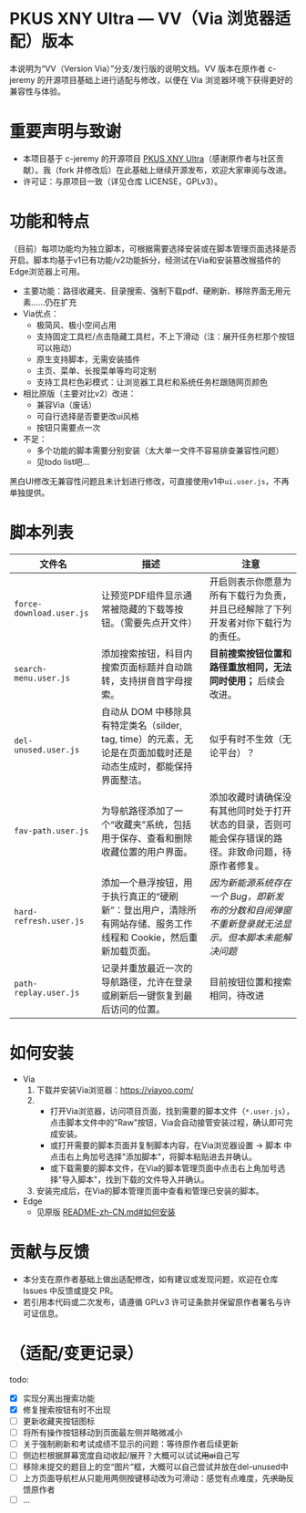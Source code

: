 # PKUS XNY Ultra — VV（Via 浏览器适配）版本

本说明为“VV（Version Via）”分支/发行版的说明文档。VV 版本在原作者 c-jeremy 的开源项目基础上进行适配与修改，以便在 Via 浏览器环境下获得更好的兼容性与体验。

# 重要声明与致谢
- 本项目基于 c-jeremy 的开源项目 [PKUS XNY Ultra](https://github.com/c-jeremy/pkus-xny-ultra)（感谢原作者与社区贡献）。我（fork 并修改后）在此基础上继续开源发布，欢迎大家审阅与改进。
- 许可证：与原项目一致（详见仓库 LICENSE，GPLv3）。

# 功能和特点
（目前）每项功能均为独立脚本，可根据需要选择安装或在脚本管理页面选择是否开启。脚本均基于v1已有功能/v2功能拆分，经测试在Via和安装篡改猴插件的Edge浏览器上可用。

- 主要功能：路径收藏夹、目录搜索、强制下载pdf、硬刷新、移除界面无用元素......仍在扩充
- Via优点：
  - 极简风、极小空间占用
  - 支持固定工具栏/点击隐藏工具栏，不上下滑动（注：展开任务栏那个按钮可以拖动）
  - 原生支持脚本，无需安装插件
  - 主页、菜单、长按菜单等均可定制
  - 支持工具栏色彩模式：让浏览器工具栏和系统任务栏跟随网页颜色
- 相比原版（主要对比v2）改进：
  - 兼容Via（废话）
  - 可自行选择是否要更改ui风格
  - 按钮只需要点一次
- 不足：
  - 多个功能的脚本需要分别安装（太大单一文件不容易排查兼容性问题）
  - 见todo list吧...


黑白UI修改无兼容性问题且未计划进行修改，可直接使用v1中`ui.user.js`，不再单独提供。

# 脚本列表

| 文件名                      | 描述                                                                 | 注意                                                  |
|--------------------------|--------------------------------------------------------------------|-----------------------------------------------------|
| `force-download.user.js` | 让预览PDF组件显示通常被隐藏的下载等按钮。（需要先点开文件）                                             | 开启则表示你愿意为所有下载行为负责，并且已经解除了下列开发者对你下载行为的责任。            |
| `search-menu.user.js`    | 添加搜索按钮，科目内搜索页面标题并自动跳转，支持拼音首字母搜索。                                   | **目前搜索按钮位置和路径重放相同，无法同时使用；** 后续会改进。                       |
| `del-unused.user.js`     | 自动从 DOM 中移除具有特定类名（silder, tag, time）的元素，无论是在页面加载时还是动态生成时，都能保持界面整洁。 | 似乎有时不生效（无论平台）？                                      |
| `fav-path.user.js`       | 为导航路径添加了一个“收藏夹”系统，包括用于保存、查看和删除收藏位置的用户界面。                           | 添加收藏时请确保没有其他同时处于打开状态的目录，否则可能会保存错误的路径。非致命问题，待原作者修复。 |
| `hard-refresh.user.js`   | 添加一个悬浮按钮，用于执行真正的“硬刷新”：登出用户，清除所有网站存储、服务工作线程和 Cookie，然后重新加载页面。       | *因为新能源系统存在一个 Bug，即新发布的分数和自阅弹窗不重新登录就无法显示。但本脚本未能解决问题* |
| `path-replay.user.js`    | 记录并重放最近一次的导航路径，允许在登录或刷新后一键恢复到最后访问的位置。                              | 目前按钮位置和搜索相同，待改进                                     |


# 如何安装
- Via
  1. 下载并安装Via浏览器：https://viayoo.com/
  2. - 打开Via浏览器，访问项目页面，找到需要的脚本文件（`*.user.js`），点击脚本文件中的"Raw"按钮，Via会自动接管安装过程，确认即可完成安装。
     - 或打开需要的脚本页面并复制脚本内容，在Via浏览器设置 -> 脚本 中点击右上角加号选择"添加脚本"，将脚本粘贴进去并确认。
     - 或下载需要的脚本文件，在Via的脚本管理页面中点击右上角加号选择"导入脚本"，找到下载的文件导入并确认。
  3. 安装完成后，在Via的脚本管理页面中查看和管理已安装的脚本。
- Edge
  - 见原版 [README-zh-CN.md#如何安装](/README-zh-CN.md#如何安装)  

# 贡献与反馈
- 本分支在原作者基础上做出适配修改，如有建议或发现问题，欢迎在仓库 Issues 中反馈或提交 PR。
- 若引用本代码或二次发布，请遵循 GPLv3 许可证条款并保留原作者署名与许可证信息。

# （适配/变更记录）
todo:
- [x] 实现分离出搜索功能
- [x] 修复搜索按钮有时不出现
- [ ] 更新收藏夹按钮图标
- [ ] 将所有操作按钮移动到页面最左侧并略微减小
- [ ] 关于强制刷新和考试成绩不显示的问题：等待原作者后续更新
- [ ] 侧边栏根据屏幕宽度自动收起/展开？大概可以试试~~用ai~~自己写
- [ ] 移除未提交的题目上的空“图片”框，大概可以自己尝试并放在del-unused中
- [ ] 上方页面导航栏从只能用两侧按键移动改为可滑动：感觉有点难度，先~~求助~~反馈原作者
- [ ] ...
